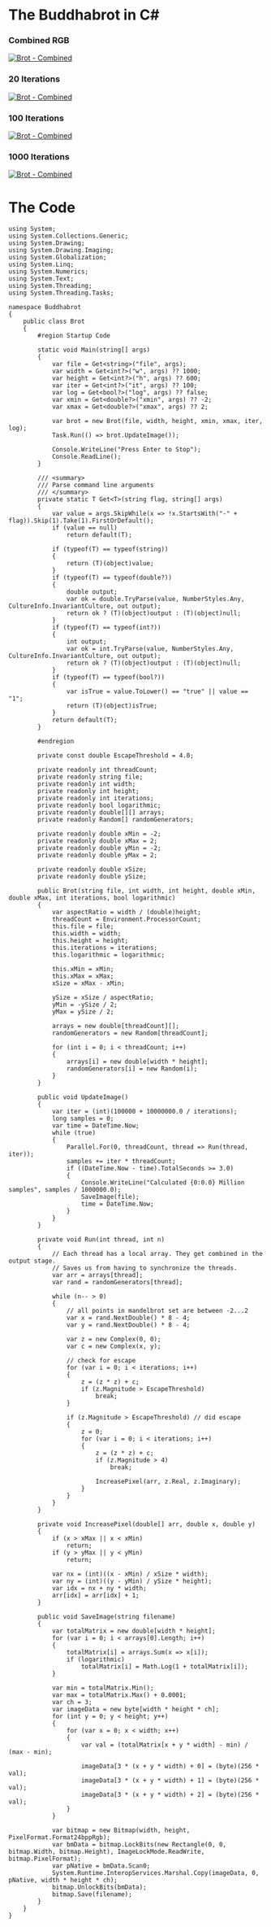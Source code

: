 # The Buddhabrot in C\# #

### Combined RGB
[![Brot - Combined](tn-brot-combined.png)](brot-combined.png)

### 20 Iterations
[![Brot - Combined](tn-brotx20.png)](brotx20.png)

### 100 Iterations
[![Brot - Combined](tn-brotx100.png)](brotx100.png)

### 1000 Iterations
[![Brot - Combined](tn-brotx1000.png)](brotx1000.png)

# The Code

    using System;
	using System.Collections.Generic;
	using System.Drawing;
	using System.Drawing.Imaging;
	using System.Globalization;
	using System.Linq;
	using System.Numerics;
	using System.Text;
	using System.Threading;
	using System.Threading.Tasks;

	namespace Buddhabrot
	{
		public class Brot
		{
			#region Startup Code

			static void Main(string[] args)
			{
				var file = Get<string>("file", args);
				var width = Get<int?>("w", args) ?? 1000;
				var height = Get<int?>("h", args) ?? 600;
				var iter = Get<int?>("it", args) ?? 100;
				var log = Get<bool?>("log", args) ?? false;
				var xmin = Get<double?>("xmin", args) ?? -2;
				var xmax = Get<double?>("xmax", args) ?? 2;

				var brot = new Brot(file, width, height, xmin, xmax, iter, log);
				Task.Run(() => brot.UpdateImage());

				Console.WriteLine("Press Enter to Stop");
				Console.ReadLine();
			}

			/// <summary>
			/// Parse command line arguments
			/// </summary>
			private static T Get<T>(string flag, string[] args)
			{
				var value = args.SkipWhile(x => !x.StartsWith("-" + flag)).Skip(1).Take(1).FirstOrDefault();
				if (value == null)
					return default(T);

				if (typeof(T) == typeof(string))
				{
					return (T)(object)value;
				}
				if (typeof(T) == typeof(double?))
				{
					double output;
					var ok = double.TryParse(value, NumberStyles.Any, CultureInfo.InvariantCulture, out output);
					return ok ? (T)(object)output : (T)(object)null;
				}
				if (typeof(T) == typeof(int?))
				{
					int output;
					var ok = int.TryParse(value, NumberStyles.Any, CultureInfo.InvariantCulture, out output);
					return ok ? (T)(object)output : (T)(object)null;
				}
				if (typeof(T) == typeof(bool?))
				{
					var isTrue = value.ToLower() == "true" || value == "1";
					return (T)(object)isTrue;
				}
				return default(T);
			}

			#endregion

			private const double EscapeThreshold = 4.0;

			private readonly int threadCount;
			private readonly string file;
			private readonly int width;
			private readonly int height;
			private readonly int iterations;
			private readonly bool logarithmic;
			private readonly double[][] arrays;
			private readonly Random[] randomGenerators;

			private readonly double xMin = -2;
			private readonly double xMax = 2;
			private readonly double yMin = -2;
			private readonly double yMax = 2;

			private readonly double xSize;
			private readonly double ySize;

			public Brot(string file, int width, int height, double xMin, double xMax, int iterations, bool logarithmic)
			{
				var aspectRatio = width / (double)height;
				threadCount = Environment.ProcessorCount;
				this.file = file;
				this.width = width;
				this.height = height;
				this.iterations = iterations;
				this.logarithmic = logarithmic;

				this.xMin = xMin;
				this.xMax = xMax;
				xSize = xMax - xMin;

				ySize = xSize / aspectRatio;
				yMin = -ySize / 2;
				yMax = ySize / 2;

				arrays = new double[threadCount][];
				randomGenerators = new Random[threadCount];

				for (int i = 0; i < threadCount; i++)
				{
					arrays[i] = new double[width * height];
					randomGenerators[i] = new Random(i);
				}
			}

			public void UpdateImage()
			{
				var iter = (int)(100000 + 10000000.0 / iterations);
				long samples = 0;
				var time = DateTime.Now;
				while (true)
				{
					Parallel.For(0, threadCount, thread => Run(thread, iter));
					samples += iter * threadCount;
					if ((DateTime.Now - time).TotalSeconds >= 3.0)
					{
						Console.WriteLine("Calculated {0:0.0} Million samples", samples / 1000000.0);
						SaveImage(file);
						time = DateTime.Now;
					}
				}
			}

			private void Run(int thread, int n)
			{
				// Each thread has a local array. They get combined in the output stage.
				// Saves us from having to synchronize the threads.
				var arr = arrays[thread];
				var rand = randomGenerators[thread];

				while (n-- > 0)
				{
					// all points in mandelbrot set are between -2...2
					var x = rand.NextDouble() * 8 - 4;
					var y = rand.NextDouble() * 8 - 4;

					var z = new Complex(0, 0);
					var c = new Complex(x, y);

					// check for escape
					for (var i = 0; i < iterations; i++)
					{
						z = (z * z) + c;
						if (z.Magnitude > EscapeThreshold)
							break;
					}

					if (z.Magnitude > EscapeThreshold) // did escape
					{
						z = 0;
						for (var i = 0; i < iterations; i++)
						{
							z = (z * z) + c;
							if (z.Magnitude > 4)
								break;

							IncreasePixel(arr, z.Real, z.Imaginary);
						}
					}
				}
			}

			private void IncreasePixel(double[] arr, double x, double y)
			{
				if (x > xMax || x < xMin)
					return;
				if (y > yMax || y < yMin)
					return;

				var nx = (int)((x - xMin) / xSize * width);
				var ny = (int)((y - yMin) / ySize * height);
				var idx = nx + ny * width;
				arr[idx] = arr[idx] + 1;
			}

			public void SaveImage(string filename)
			{
				var totalMatrix = new double[width * height];
				for (var i = 0; i < arrays[0].Length; i++)
				{
					totalMatrix[i] = arrays.Sum(x => x[i]);
					if (logarithmic)
						totalMatrix[i] = Math.Log(1 + totalMatrix[i]);
				}

				var min = totalMatrix.Min();
				var max = totalMatrix.Max() + 0.0001;
				var ch = 3;
				var imageData = new byte[width * height * ch];
				for (int y = 0; y < height; y++)
				{
					for (var x = 0; x < width; x++)
					{
						var val = (totalMatrix[x + y * width] - min) / (max - min);

						imageData[3 * (x + y * width) + 0] = (byte)(256 * val);
						imageData[3 * (x + y * width) + 1] = (byte)(256 * val);
						imageData[3 * (x + y * width) + 2] = (byte)(256 * val);
					}
				}

				var bitmap = new Bitmap(width, height, PixelFormat.Format24bppRgb);
				var bmData = bitmap.LockBits(new Rectangle(0, 0, bitmap.Width, bitmap.Height), ImageLockMode.ReadWrite, bitmap.PixelFormat);
				var pNative = bmData.Scan0;
				System.Runtime.InteropServices.Marshal.Copy(imageData, 0, pNative, width * height * ch);
				bitmap.UnlockBits(bmData);
				bitmap.Save(filename);
			}
		}
	}

